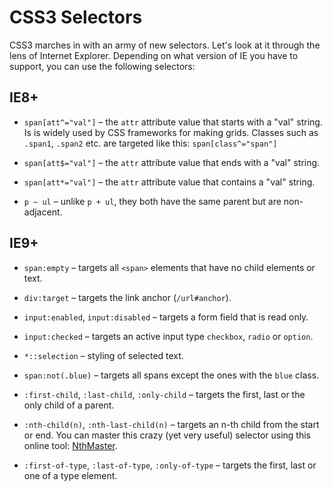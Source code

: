 CSS3 Selectors
==============

CSS3 marches in with an army of new selectors. Let's look at it through the lens
of Internet Explorer. Depending on what version of IE you have to support, you
can use the following selectors:

IE8+
----

-   `span[att^="val"]` – the `attr` attribute value that starts with a "val"
    string. Is is widely used by CSS frameworks for making grids. Classes such
    as `.span1`, `.span2` etc. are targeted like this: `span[class^="span"]`

-   `span[att$="val"]` – the `attr` attribute value that ends with a "val"
    string.

-   `span[att*="val"]` – the `attr` attribute value that contains a "val"
    string.

-   `p ~ ul` – unlike `p + ul`, they both have the same parent but are
    non-adjacent.

IE9+
----

-   `span:empty` – targets all `<span>` elements that have no child elements or
    text.

-   `div:target` – targets the link anchor (`/url#anchor`).

-   `input:enabled`, `input:disabled` – targets a form field that is read only.

-   `input:checked` – targets an active input type `checkbox`, `radio` or
    `option`.

-   `*::selection` – styling of selected text.

-   `span:not(.blue)` – targets all spans except the ones with the `blue` class.

-   `:first-child`, `:last-child`, `:only-child` – targets the first, last or
    the only child of a parent.

-   `:nth-child(n)`, `:nth-last-child(n)` – targets an n-th child from the start
    or end. You can master this crazy (yet very useful) selector using this
    online tool: [NthMaster](http://nthmaster.com/).

-   `:first-of-type`, `:last-of-type`, `:only-of-type` – targets the first, last
    or one of a type element.
